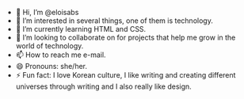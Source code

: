 - 👋 Hi, I’m @eloisabs
- 👀 I’m interested in several things, one of them is technology.
- 🌱 I’m currently learning HTML and CSS.
- 💞️ I’m looking to collaborate on for projects that help me grow in the world of technology.
- 📫 How to reach me e-mail.
- 😄 Pronouns: she/her.
- ⚡ Fun fact: I love Korean culture, I like writing and creating different universes through writing and I also really like design.

<!---
eloisabs/eloisabs is a ✨ special ✨ repository because its `README.md` (this file) appears on your GitHub profile.
You can click the Preview link to take a look at your changes.
--->
